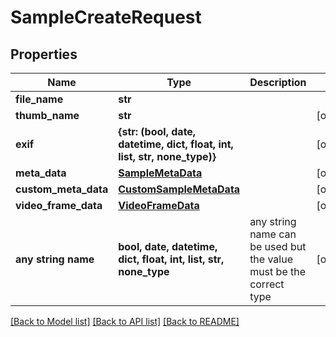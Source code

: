 # SampleCreateRequest


## Properties
Name | Type | Description | Notes
------------ | ------------- | ------------- | -------------
**file_name** | **str** |  | 
**thumb_name** | **str** |  | [optional] 
**exif** | **{str: (bool, date, datetime, dict, float, int, list, str, none_type)}** |  | [optional] 
**meta_data** | [**SampleMetaData**](SampleMetaData.md) |  | [optional] 
**custom_meta_data** | [**CustomSampleMetaData**](CustomSampleMetaData.md) |  | [optional] 
**video_frame_data** | [**VideoFrameData**](VideoFrameData.md) |  | [optional] 
**any string name** | **bool, date, datetime, dict, float, int, list, str, none_type** | any string name can be used but the value must be the correct type | [optional]

[[Back to Model list]](../README.md#documentation-for-models) [[Back to API list]](../README.md#documentation-for-api-endpoints) [[Back to README]](../README.md)


